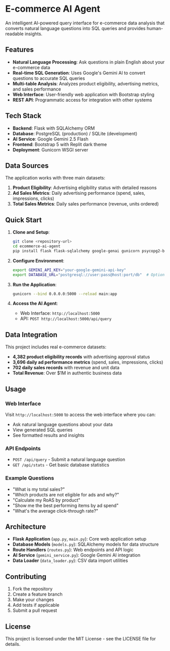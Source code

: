# E-commerce AI Agent

An intelligent AI-powered query interface for e-commerce data analysis that converts natural language questions into SQL queries and provides human-readable insights.

## Features

- **Natural Language Processing**: Ask questions in plain English about your e-commerce data
- **Real-time SQL Generation**: Uses Google's Gemini AI to convert questions to accurate SQL queries
- **Multi-table Analysis**: Analyzes product eligibility, advertising metrics, and sales performance
- **Web Interface**: User-friendly web application with Bootstrap styling
- **REST API**: Programmatic access for integration with other systems

## Tech Stack

- **Backend**: Flask with SQLAlchemy ORM
- **Database**: PostgreSQL (production) / SQLite (development)
- **AI Service**: Google Gemini 2.5 Flash
- **Frontend**: Bootstrap 5 with Replit dark theme
- **Deployment**: Gunicorn WSGI server

## Data Sources

The application works with three main datasets:

1. **Product Eligibility**: Advertising eligibility status with detailed reasons
2. **Ad Sales Metrics**: Daily advertising performance (spend, sales, impressions, clicks)
3. **Total Sales Metrics**: Daily sales performance (revenue, units ordered)

## Quick Start

1. **Clone and Setup**:
   ```bash
   git clone <repository-url>
   cd ecommerce-ai-agent
   pip install flask flask-sqlalchemy google-genai gunicorn psycopg2-binary email-validator
   ```

2. **Configure Environment**:
   ```bash
   export GEMINI_API_KEY="your-google-gemini-api-key"
   export DATABASE_URL="postgresql://user:pass@host:port/db"  # Optional
   ```

3. **Run the Application**:
   ```bash
   gunicorn --bind 0.0.0.0:5000 --reload main:app
   ```

4. **Access the AI Agent**:
   - Web Interface: `http://localhost:5000`
   - API: `POST http://localhost:5000/api/query`

## Data Integration

This project includes real e-commerce datasets:
- **4,382 product eligibility records** with advertising approval status
- **3,696 daily ad performance metrics** (spend, sales, impressions, clicks)
- **702 daily sales records** with revenue and unit data
- **Total Revenue**: Over $1M in authentic business data

## Usage

### Web Interface

Visit `http://localhost:5000` to access the web interface where you can:
- Ask natural language questions about your data
- View generated SQL queries
- See formatted results and insights

### API Endpoints

- `POST /api/query` - Submit a natural language question
- `GET /api/stats` - Get basic database statistics

### Example Questions

- "What is my total sales?"
- "Which products are not eligible for ads and why?"
- "Calculate my RoAS by product"
- "Show me the best performing items by ad spend"
- "What's the average click-through rate?"

## Architecture

- **Flask Application** (`app.py`, `main.py`): Core web application setup
- **Database Models** (`models.py`): SQLAlchemy models for data structure
- **Route Handlers** (`routes.py`): Web endpoints and API logic
- **AI Service** (`gemini_service.py`): Google Gemini AI integration
- **Data Loader** (`data_loader.py`): CSV data import utilities

## Contributing

1. Fork the repository
2. Create a feature branch
3. Make your changes
4. Add tests if applicable
5. Submit a pull request

## License

This project is licensed under the MIT License - see the LICENSE file for details.